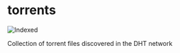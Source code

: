 torrents 
========
![Indexed](https://img.shields.io/badge/indexed-209295-blue)

Collection of torrent files discovered in the DHT network
